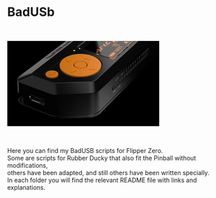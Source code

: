 <h1>BadUSb</h1>

</BR>

<p>
  <img src="https://raw.githubusercontent.com/JonnyBanana/Bananas_Flipper/main/IMG/BADUSB.jpg" width="350">
</p>

</BR>

Here you can find my BadUSB scripts for Flipper Zero. </BR>
Some are scripts for Rubber Ducky that also fit the Pinball without modifications, </BR>
others have been adapted, and still others have been written specially.</BR>
In each folder you will find the relevant README file with links and explanations.

</BR>
